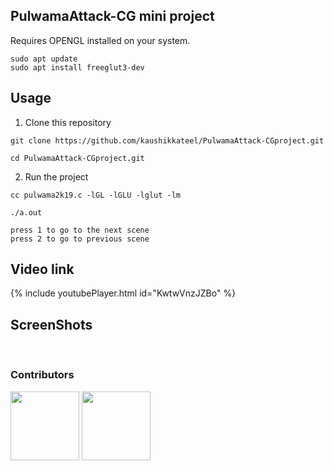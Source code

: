 ## PulwamaAttack-CG mini project

Requires OPENGL installed on your system.
```
sudo apt update
sudo apt install freeglut3-dev
```
## Usage

1. Clone this repository

```
git clone https://github.com/kaushikkateel/PulwamaAttack-CGproject.git

cd PulwamaAttack-CGproject.git
```

2. Run the project

```
cc pulwama2k19.c -lGL -lGLU -lglut -lm

./a.out

press 1 to go to the next scene 
press 2 to go to previous scene

```

## Video link
{% include youtubePlayer.html id="KwtwVnzJZBo" %}


## ScreenShots
<img src="https://raw.githubusercontent.com/kaushikkateel/PulwamaAttack2019/master/images/2.PNG" alt="">
<img src="https://raw.githubusercontent.com/kaushikkateel/PulwamaAttack2019/master/images/3.PNG" alt="">
<img src="https://raw.githubusercontent.com/kaushikkateel/PulwamaAttack2019/master/images/4.PNG" alt="">
<img src="https://raw.githubusercontent.com/kaushikkateel/PulwamaAttack2019/master/images/5.png" alt="">
<img src="https://raw.githubusercontent.com/kaushikkateel/PulwamaAttack2019/master/images/1.PNG" alt="">

### Contributors

<p float="left">
  <a href="https://github.com/kaushikkateel"><img src="https://avatars3.githubusercontent.com/u/49521970?s=400&v=4" width="110" height="110" /></a>
  <a href="https://github.com/dushyanthprabhu"><img src="https://avatars3.githubusercontent.com/u/52596301?s=400&v=4" width="110" height="110" /></a>
</p>



